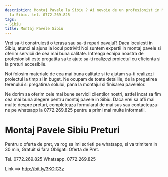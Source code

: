 ```yaml
---
description: Montaj Pavele la Sibiu ? Ai nevoie de un profesionist in Montaj Pavele
  la Sibiu. tel. 0772.269.825
tags:
- Sibiu
title: Montaj Pavele Sibiu
---
```




Vrei sa-ti construiesti o terasa sau sa-ti repari pavajul? Daca locuiesti in Sibiu, atunci ai ajuns la locul potrivit! Noi suntem expertii in montaj pavele si oferim servicii de cea mai buna calitate. Intreaga echipa noastra de profesionisti este pregatita sa te ajute sa-ti realizezi proiectul cu eficienta si la preturi accesibile. 

Noi folosim materiale de cea mai buna calitate si te ajutam sa-ti realizezi proiectul la timp si in buget. Ne ocupam de toate detaliile, de la pregatirea terenului si pregatirea solului, pana la montajul si finisarea pavelelor.

Ne dorim sa oferim cele mai bune servicii clientilor nostri, astfel incat sa fim cea mai buna alegere pentru montaj pavele in Sibiu. Daca vrei sa afli mai multe despre preturi, completeaza formularul de mai sus sau contacteaza-ne pe whatsapp la 0772.269.825 pentru a primi mai multe informatii.

# Montaj Pavele Sibiu Preturi
Pentru o oferta de pret, va rog sa imi scrieti pe whatsapp, si va trimitem in 30 min, Gratuit si fara Obligatii Oferta de Pret.

Tel. 0772.269.825
Whatsapp. 0772.269.825

Link ==> http://bit.ly/3KOiG3z